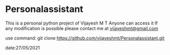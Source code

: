 # Personalassistant
This is  a personal python project of Vijayesh M T
Anyone can access it
If any modification is possible please contact me at vijayeshmt@gmail.com

use command: git clone https://github.com/vijayeshmt/Personalassistant.git

date:27/05/2021
